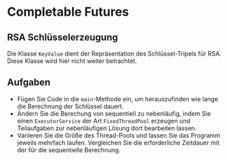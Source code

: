 # Completable Futures #

## RSA Schlüsselerzeugung ##

Die Klasse ``KeyValue`` dient der Repräsentation des Schlüssel-Tripels für RSA. Diese Klasse wird hier nicht weiter betrachtet.

## Aufgaben ##

* Fügen Sie Code in die ``main``-Methode ein, um herauszufinden wie lange die Berechnung der Schlüssel dauert.
* Ändern Sie die Berechung von sequentiell zu nebenläufig, indem Sie einen ``ExecutorService`` der Art ``FixedThreadPool`` erzeugen und Teilaufgaben zur nebenläufigen Lösung dort bearbeiten lassen.
* Variieren Sie die Größe des Thread-Pools und lassen Sie das Programm jeweils mehrfach laufen. Vergleichen Sie die erforderliche Zeitdauer mit der für die sequentielle Berechnung.